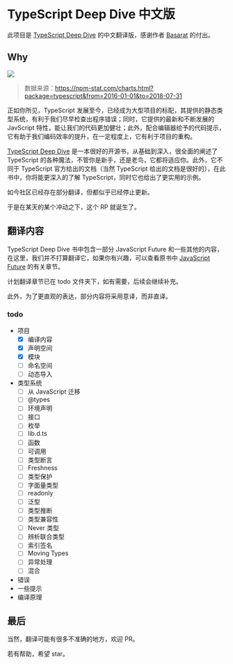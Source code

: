 
# TypeScript Deep Dive 中文版

此项目是 [TypeScript Deep Dive](https://github.com/basarat/typescript-book/) 的中文翻译版，感谢作者 [Basarat](https://github.com/basarat) 的付出。

## Why

![](http://ovshyp9zv.bkt.clouddn.com/typescript-downloads.jpeg)

> 数据来源：https://npm-stat.com/charts.html?package=typescript&from=2016-01-01&to=2018-07-31

正如你所见，TypeScript 发展至今，已经成为大型项目的标配，其提供的静态类型系统，有利于我们尽早检查出程序错误；同时，它提供的最新和不断发展的 JavScript 特性，能让我们的代码更加健壮；此外，配合编辑器给予的代码提示，它有助于我们编码效率的提升，在一定程度上，它有利于项目的重构。

[TypeScript Deep Dive](https://github.com/basarat/typescript-book/) 是一本很好的开源书，从基础到深入，很全面的阐述了 TypeScript 的各种魔法，不管你是新手，还是老鸟，它都将适应你。此外，它不同于 TypeScript 官方给出的文档（当然 TypeScript 给出的文档是很好的），在此书中，你将能更深入的了解 TypeScript，同时它也给出了更实用的示例。

如今社区已经存在部分翻译，但都似乎已经停止更新。

于是在某天的某个冲动之下，这个 RP 就诞生了。

## 翻译内容

TypeScript Deep Dive 书中包含一部分 JavaScript Future 和一些其他的内容，在这里，我们并不打算翻译它，如果你有兴趣，可以查看原书中 [JavaScript Future](https://basarat.gitbooks.io/typescript/content/docs/future-javascript.html) 的有关章节。

计划翻译章节已在 todo 文件夹下，如有需要，后续会继续补充。

此外，为了更直观的表达，部分内容将采用意译，而非直译。

### todo

- 项目
  - [x] 编译内容
  - [x] 声明空间
  - [x] 模块
  - [ ] 命名空间
  - [ ] 动态导入
- 类型系统
  - [ ] 从 JavaScript 迁移
  - [ ] @types
  - [ ] 环境声明
  - [ ] 接口
  - [ ] 枚举
  - [ ] lib.d.ts
  - [ ] 函数
  - [ ] 可调用
  - [ ] 类型断言
  - [ ] Freshness
  - [ ] 类型保护
  - [ ] 字面量类型
  - [ ] readonly
  - [ ] 泛型
  - [ ] 类型推断
  - [ ] 类型兼容性
  - [ ] Never 类型
  - [ ] 辨析联合类型
  - [ ] 索引签名
  - [ ] Moving Types
  - [ ] 异常处理
  - [ ] 混合
- 错误
- 一些提示
- 编译原理

## 最后

当然，翻译可能有很多不准确的地方，欢迎 PR。

若有帮助，希望 star。
